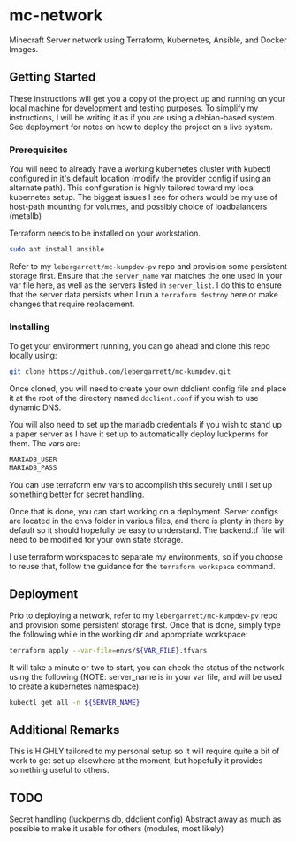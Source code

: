 # mc-network

Minecraft Server network using Terraform, Kubernetes, Ansible, and Docker Images.

## Getting Started

These instructions will get you a copy of the project up and running on your local machine for development and testing purposes. To simplify my instructions, I will be writing it as if you are using a debian-based system. See deployment for notes on how to deploy the project on a live system.

### Prerequisites

You will need to already have a working kubernetes cluster with kubectl configured in it's default location (modify the provider config if using an alternate path). This configuration is highly tailored toward my local kubernetes setup. The biggest issues I see for others would be my use of host-path mounting for volumes, and possibly choice of loadbalancers (metallb)

Terraform needs to be installed on your workstation.

```bash
sudo apt install ansible
```

Refer to my `lebergarrett/mc-kumpdev-pv` repo and provision some persistent storage first. Ensure that the `server_name` var matches the one used in your var file here, as well as the servers listed in `server_list`. I do this to ensure that the server data persists when I run a `terraform destroy` here or make changes that require replacement.

### Installing

To get your environment running, you can go ahead and clone this repo locally using:

```bash
git clone https://github.com/lebergarrett/mc-kumpdev.git
```

Once cloned, you will need to create your own ddclient config file and place it at the root of the directory named `ddclient.conf` if you wish to use dynamic DNS.

You will also need to set up the mariadb credentials if you wish to stand up a paper server as I have it set up to automatically deploy luckperms for them. The vars are: 

```bash
MARIADB_USER
MARIADB_PASS
```

You can use terraform env vars to accomplish this securely until I set up something better for secret handling.

Once that is done, you can start working on a deployment. Server configs are located in the envs folder in various files, and there is plenty in there by default so it should hopefully be easy to understand. The backend.tf file will need to be modified for your own state storage.

I use terraform workspaces to separate my environments, so if you choose to reuse that, follow the guidance for the `terraform workspace` command.

## Deployment

Prio to deploying a network, refer to my `lebergarrett/mc-kumpdev-pv` repo and provision some persistent storage first. Once that is done, simply type the following while in the working dir and appropriate workspace:

```bash
terraform apply --var-file=envs/${VAR_FILE}.tfvars
```

It will take a minute or two to start, you can check the status of the network using the following (NOTE: server_name is in your var file, and will be used to create a kubernetes namespace):

```bash
kubectl get all -n ${SERVER_NAME}
```

## Additional Remarks

This is HIGHLY tailored to my personal setup so it will require quite a bit of work to get set up elsewhere at the moment, but hopefully it provides something useful to others.

## TODO

Secret handling (luckperms db, ddclient config)
Abstract away as much as possible to make it usable for others (modules, most likely)
